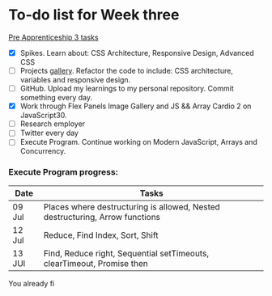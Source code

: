 # To-do list for Week three

[Pre Apprenticeship 3 tasks](https://learn.foundersandcoders.com/course/syllabus/pre-app-3/schedule/)

- [x] Spikes. Learn about: CSS Architecture, Responsive Design, Advanced CSS
- [ ] Projects [gallery](https://learn.foundersandcoders.com/course/syllabus/pre-app-3/project/). Refactor the code to include: CSS architecture, variables and responsive design.
- [ ] GitHub. Upload my learnings to my personal repository. Commit something every day.
- [x] Work through Flex Panels Image Gallery and JS && Array Cardio 2 on JavaScript30.
- [ ] Research employer
- [ ] Twitter every day
- [ ] Execute Program. Continue working on Modern JavaScript, Arrays and Concurrency.

### Execute Program progress:

| Date   | Tasks                                                                        |
| ------ | ---------------------------------------------------------------------------- |
| 09 Jul | Places where destructuring is allowed, Nested destructuring, Arrow functions |
| 12 Jul | Reduce, Find Index, Sort, Shift                                              |
| 13 JUl | Find, Reduce right, Sequential setTimeouts, clearTimeout, Promise then       |

You already fi
